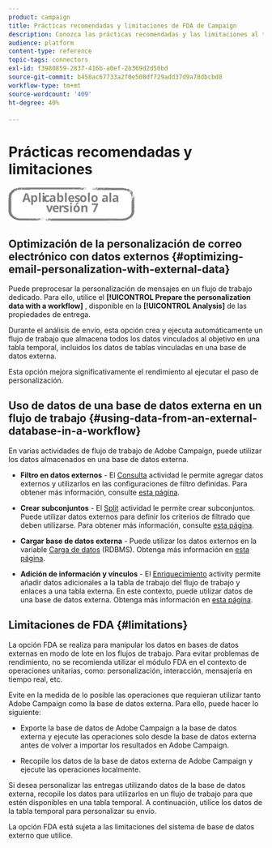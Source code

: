```yaml
---
product: campaign
title: Prácticas recomendadas y limitaciones de FDA de Campaign
description: Conozca las prácticas recomendadas y las limitaciones al trabajar con una base de datos externa (FDA)
audience: platform
content-type: reference
topic-tags: connectors
exl-id: f3980859-2837-416b-a0ef-2b369d2d50bd
source-git-commit: b458ac67733a2f0e508df729add37d9a78dbcbd8
workflow-type: tm+mt
source-wordcount: '409'
ht-degree: 40%

---
```


# Prácticas recomendadas y limitaciones

![](../../assets/v7-only.svg)

## Optimización de la personalización de correo electrónico con datos externos {#optimizing-email-personalization-with-external-data}

Puede preprocesar la personalización de mensajes en un flujo de trabajo dedicado. Para ello, utilice el **[!UICONTROL Prepare the personalization data with a workflow]** , disponible en la **[!UICONTROL Analysis]** de las propiedades de entrega.

Durante el análisis de envío, esta opción crea y ejecuta automáticamente un flujo de trabajo que almacena todos los datos vinculados al objetivo en una tabla temporal, incluidos los datos de tablas vinculadas en una base de datos externa.

Esta opción mejora significativamente el rendimiento al ejecutar el paso de personalización.

## Uso de datos de una base de datos externa en un flujo de trabajo {#using-data-from-an-external-database-in-a-workflow}

En varias actividades de flujo de trabajo de Adobe Campaign, puede utilizar los datos almacenados en una base de datos externa.

* **Filtro en datos externos** - El [Consulta](../../workflow/using/targeting-data.md#selecting-data) actividad le permite agregar datos externos y utilizarlos en las configuraciones de filtro definidas. Para obtener más información, consulte [esta página](../../workflow/using/targeting-data.md#selecting-data).

* **Crear subconjuntos** - El [Split](../../workflow/using/split.md) actividad le permite crear subconjuntos. Puede utilizar datos externos para definir los criterios de filtrado que deben utilizarse. Para obtener más información, consulte [esta página](../../workflow/using/split.md).

* **Cargar base de datos externa** - Puede utilizar los datos externos en la variable [Carga de datos](../../workflow/using/data-loading--rdbms-.md) (RDBMS). Obtenga más información en [esta página](../../workflow/using/data-loading--rdbms-.md).

* **Adición de información y vínculos** - El [Enriquecimiento](../../workflow/using/enrichment.md) activity permite añadir datos adicionales a la tabla de trabajo del flujo de trabajo y enlaces a una tabla externa. En este contexto, puede utilizar datos de una base de datos externa. Obtenga más información en [esta página](../../workflow/using/enrichment.md).

## Limitaciones de FDA {#limitations}

La opción FDA se realiza para manipular los datos en bases de datos externas en modo de lote en los flujos de trabajo. Para evitar problemas de rendimiento, no se recomienda utilizar el módulo FDA en el contexto de operaciones unitarias, como: personalización, interacción, mensajería en tiempo real, etc.

Evite en la medida de lo posible las operaciones que requieran utilizar tanto Adobe Campaign como la base de datos externa. Para ello, puede hacer lo siguiente:

* Exporte la base de datos de Adobe Campaign a la base de datos externa y ejecute las operaciones solo desde la base de datos externa antes de volver a importar los resultados en Adobe Campaign.

* Recopile los datos de la base de datos externa de Adobe Campaign y ejecute las operaciones localmente.

Si desea personalizar las entregas utilizando datos de la base de datos externa, recopile los datos para utilizarlos en un flujo de trabajo para que estén disponibles en una tabla temporal. A continuación, utilice los datos de la tabla temporal para personalizar su envío.

La opción FDA está sujeta a las limitaciones del sistema de base de datos externo que utilice.
